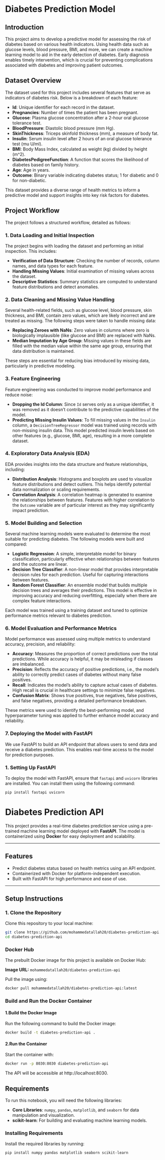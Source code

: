 # Diabetes Prediction Model

## Introduction
This project aims to develop a predictive model for assessing the risk of diabetes based on various health indicators. Using health data such as glucose levels, blood pressure, BMI, and more, we can create a machine learning model to aid in the early detection of diabetes. Early diagnosis enables timely intervention, which is crucial for preventing complications associated with diabetes and improving patient outcomes.

## Dataset Overview
The dataset used for this project includes several features that serve as indicators of diabetes risk. Below is a breakdown of each feature:
- **Id**: Unique identifier for each record in the dataset.
- **Pregnancies**: Number of times the patient has been pregnant.
- **Glucose**: Plasma glucose concentration after a 2-hour oral glucose tolerance test.
- **BloodPressure**: Diastolic blood pressure (mm Hg).
- **SkinThickness**: Triceps skinfold thickness (mm), a measure of body fat.
- **Insulin**: Serum insulin level after 2 hours of an oral glucose tolerance test (mu U/ml).
- **BMI**: Body Mass Index, calculated as weight (kg) divided by height (m^2).
- **DiabetesPedigreeFunction**: A function that scores the likelihood of diabetes based on family history.
- **Age**: Age in years.
- **Outcome**: Binary variable indicating diabetes status; 1 for diabetic and 0 for non-diabetic.

This dataset provides a diverse range of health metrics to inform a predictive model and support insights into key risk factors for diabetes.

## Project Workflow
The project follows a structured workflow, detailed as follows:

### 1. Data Loading and Initial Inspection
The project begins with loading the dataset and performing an initial inspection. This includes:
   - **Verification of Data Structure**: Checking the number of records, column names, and data types for each feature.
   - **Handling Missing Values**: Initial examination of missing values across the dataset.
   - **Descriptive Statistics**: Summary statistics are computed to understand feature distributions and detect anomalies.

### 2. Data Cleaning and Missing Value Handling
Several health-related fields, such as glucose level, blood pressure, skin thickness, and BMI, contain zero values, which are likely incorrect and are treated as missing. The following steps were taken to handle missing data:
   - **Replacing Zeroes with NaNs**: Zero values in columns where zero is biologically implausible (like glucose and BMI) are replaced with NaNs.
   - **Median Imputation by Age Group**: Missing values in these fields are filled with the median value within the same age group, ensuring that data distribution is maintained.
   
   These steps are essential for reducing bias introduced by missing data, particularly in predictive modeling.

### 3. Feature Engineering
Feature engineering was conducted to improve model performance and reduce noise:
   - **Dropping the Id Column**: Since `Id` serves only as a unique identifier, it was removed as it doesn’t contribute to the predictive capabilities of the model.
   - **Predicting Missing Insulin Values**: To fill missing values in the `Insulin` column, a `DecisionTreeRegressor` model was trained using records with non-missing insulin data. This model predicted insulin levels based on other features (e.g., glucose, BMI, age), resulting in a more complete dataset.

### 4. Exploratory Data Analysis (EDA)
EDA provides insights into the data structure and feature relationships, including:
   - **Distribution Analysis**: Histograms and boxplots are used to visualize feature distributions and detect outliers. This helps identify potential data normalization or scaling requirements.
   - **Correlation Analysis**: A correlation heatmap is generated to examine the relationships between features. Features with higher correlation to the `Outcome` variable are of particular interest as they may significantly impact prediction.

### 5. Model Building and Selection
Several machine learning models were evaluated to determine the most suitable for predicting diabetes. The following models were built and compared:
   - **Logistic Regression**: A simple, interpretable model for binary classification, particularly effective when relationships between features and the outcome are linear.
   - **Decision Tree Classifier**: A non-linear model that provides interpretable decision rules for each prediction. Useful for capturing interactions between features.
   - **Random Forest Classifier**: An ensemble model that builds multiple decision trees and averages their predictions. This model is effective in improving accuracy and reducing overfitting, especially when there are complex feature interactions.

Each model was trained using a training dataset and tuned to optimize performance metrics relevant to diabetes prediction.

### 6. Model Evaluation and Performance Metrics
Model performance was assessed using multiple metrics to understand accuracy, precision, and reliability:
   - **Accuracy**: Measures the proportion of correct predictions over the total predictions. While accuracy is helpful, it may be misleading if classes are imbalanced.
   - **Precision**: Reflects the accuracy of positive predictions, i.e., the model’s ability to correctly predict cases of diabetes without many false positives.
   - **Recall**: Indicates the model’s ability to capture actual cases of diabetes. High recall is crucial in healthcare settings to minimize false negatives.
   - **Confusion Matrix**: Shows true positives, true negatives, false positives, and false negatives, providing a detailed performance breakdown.

These metrics were used to identify the best-performing model, and hyperparameter tuning was applied to further enhance model accuracy and reliability.
### 7. Deploying the Model with FastAPI
We use FastAPI to build an API endpoint that allows users to send data and receive a diabetes prediction. This enables real-time access to the model for prediction purposes.

### 1. Setting Up FastAPI
To deploy the model with FastAPI, ensure that `fastapi` and `uvicorn` libraries are installed. You can install them using the following command:
```bash
pip install fastapi uvicorn
```
# **Diabetes Prediction API**

This project provides a real-time diabetes prediction service using a pre-trained machine learning model deployed with **FastAPI**. The model is containerized using **Docker** for easy deployment and scalability.

---

## **Features**
- Predict diabetes status based on health metrics using an API endpoint.
- Containerized with Docker for platform-independent execution.
- Built with FastAPI for high performance and ease of use.

---

## **Setup Instructions**

### **1. Clone the Repository**
Clone this repository to your local machine:
```bash
git clone https://github.com/mohammedatallah20/diabetes-prediction-api.git
cd diabetes-prediction-api
```

### Docker Hub
The prebuilt Docker image for this project is available on Docker Hub:

**Image URL:** `mohammedatallah20/diabetes-prediction-api`

Pull the image using:

```bash
docker pull mohammedatallah20/diabetes-prediction-api:latest
```
### **Build and Run the Docker Container**

#### **1.Build the Docker Image**
Run the following command to build the Docker image:
```bash
docker build -t diabetes-prediction-api .
```
#### **2.Run the Container**
Start the container with:

```bash
docker run -p 8030:8030 diabetes-prediction-api
```
The API will be accessible at http://localhost:8030.
## Requirements
To run this notebook, you will need the following libraries:
- **Core Libraries**: `numpy`, `pandas`, `matplotlib`, and `seaborn` for data manipulation and visualization.
- **scikit-learn**: For building and evaluating machine learning models.

### Installing Requirements
Install the required libraries by running:
```bash
pip install numpy pandas matplotlib seaborn scikit-learn
